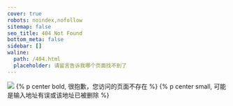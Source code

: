 ```yaml
---
cover: true
robots: noindex,nofollow
sitemap: false
seo_title: 404 Not Found
bottom_meta: false
sidebar: []
waline:
  path: /404.html
  placeholder: 请留言告诉我哪个页面找不到了
---
```


![](https://http.cat/404.webp)
{% p center bold, 很抱歉，您访问的页面不存在 %}
{% p center small, 可能是输入地址有误或该地址已被删除 %}
